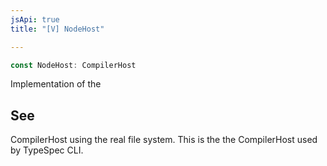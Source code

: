 ```yaml
---
jsApi: true
title: "[V] NodeHost"

---
```

```ts
const NodeHost: CompilerHost
```

Implementation of the

## See

CompilerHost using the real file system.
This is the the CompilerHost used by TypeSpec CLI.
